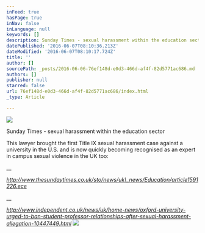 ```yaml
---
inFeed: true
hasPage: true
inNav: false
inLanguage: null
keywords: []
description: Sunday Times - sexual harassment within the education sector
datePublished: '2016-06-07T08:10:36.213Z'
dateModified: '2016-06-07T08:10:17.724Z'
title: ''
author: []
sourcePath: _posts/2016-06-06-76ef148d-e0d3-466d-af4f-82d5771ac686.md
authors: []
publisher: null
starred: false
url: 76ef148d-e0d3-466d-af4f-82d5771ac686/index.html
_type: Article

---
```

![](https://the-grid-user-content.s3-us-west-2.amazonaws.com/8903e6cb-5898-4261-bf13-237e8b9cbbaa.png)

Sunday Times - sexual harassment within the education sector

This lawyer brought the first Title IX sexual harassment case against a university in the U.S. and is now quickly becoming recognised as an expert in campus sexual violence in the UK too:

__

_http://www.thesundaytimes.co.uk/sto/news/uk\_news/Education/article1591226.ece_

__

_http://www.independent.co.uk/news/uk/home-news/oxford-university-urged-to-ban-student-professor-relationships-after-sexual-harassment-allegation-10447449.html_
![](https://the-grid-user-content.s3-us-west-2.amazonaws.com/1d840777-c871-41b3-98f6-2bb68e6a76e8.png)
